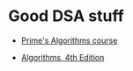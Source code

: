# Good DSA stuff

- [Prime's Algorithms course](https://frontendmasters.com/courses/algorithms/)

- [Algorithms, 4th Edition](https://algs4.cs.princeton.edu/home/)
